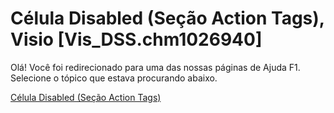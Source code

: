 
# Célula Disabled (Seção Action Tags), Visio [Vis_DSS.chm1026940]

Olá! Você foi redirecionado para uma das nossas páginas de Ajuda F1. Selecione o tópico que estava procurando abaixo.

[Célula Disabled (Seção Action Tags)](http://msdn.microsoft.com/library/bf0a80c9-0fdb-e2cf-3ab0-74cb6338fdce%28Office.15%29.aspx)
